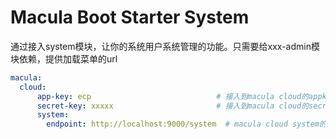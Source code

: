 # Macula Boot Starter System

通过接入system模块，让你的系统用户系统管理的功能。只需要给xxx-admin模块依赖，提供加载菜单的url

```yaml
macula:
  cloud:
      app-key: ecp                            # 接入到macula cloud的appkey
      secret-key: xxxxx                       # 接入到macula cloud的secretKey
      system:
        endpoint: http://localhost:9000/system  # macula cloud system的端点
```